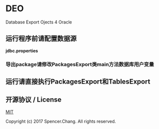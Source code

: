 # DEO
 Database Export Ojects 4 Oracle

## 运行程序前请配置数据源
 **jdbc.properties**
### 导出package请修改PackagesExport类main方法数据库用户变量

## 运行请直接执行PackagesExport和TablesExport

## 开源协议 / License

[MIT](http://opensource.org/licenses/MIT)

Copyright (c) 2017 Spencer.Chang. All rights reserved.

